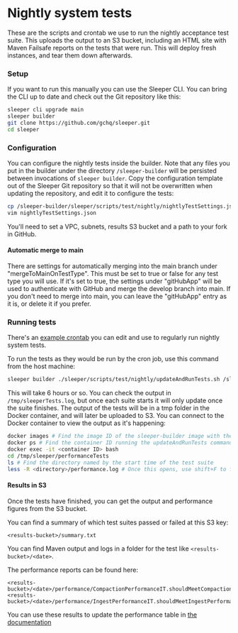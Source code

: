 Nightly system tests
====================

These are the scripts and crontab we use to run the nightly acceptance test suite. This uploads the output to an S3
bucket, including an HTML site with Maven Failsafe reports on the tests that were run. This will deploy fresh instances,
and tear them down afterwards.

### Setup

If you want to run this manually you can use the Sleeper CLI. You can bring the CLI up to date and check out the Git
repository like this:

```bash
sleeper cli upgrade main
sleeper builder
git clone https://github.com/gchq/sleeper.git
cd sleeper
```

### Configuration

You can configure the nightly tests inside the builder. Note that any files you put in the builder under the
directory `/sleeper-builder` will be persisted between invocations of `sleeper builder`. Copy the configuration template
out of the Sleeper Git repository so that it will not be overwritten when updating the repository, and edit it to
configure the tests:

```bash
cp /sleeper-builder/sleeper/scripts/test/nightly/nightlyTestSettings.json /sleeper-builder
vim nightlyTestSettings.json
```

You'll need to set a VPC, subnets, results S3 bucket and a path to your fork in GitHub.

#### Automatic merge to main

There are settings for automatically merging into the main branch under "mergeToMainOnTestType". This must be set to
true or false for any test type you will use. If it's set to true, the settings under "gitHubApp" will be used to
authenticate with GitHub and merge the develop branch into main. If you don't need to merge into main, you can leave the
"gitHubApp" entry as it is, or delete it if you prefer.

### Running tests

There's an [example crontab](crontab.example) you can edit and use to regularly run nightly system tests.

To run the tests as they would be run by the cron job, use this command from the host machine:

```bash
sleeper builder ./sleeper/scripts/test/nightly/updateAndRunTests.sh /sleeper-builder/nightlyTestSettings.json performance &> /tmp/sleeperTests.log
```

This will take 6 hours or so. You can check the output in `/tmp/sleeperTests.log`, but once each suite starts it will
only update once the suite finishes. The output of the tests will be in a tmp folder in the Docker container, and will
later be uploaded to S3. You can connect to the Docker container to view the output as it's happening:

```bash
docker images # Find the image ID of the sleeper-builder image with the 'current' tag
docker ps # Find the container ID running the updateAndRunTests command with that image
docker exec -it <container ID> bash
cd /tmp/sleeper/performanceTests
ls # Find the directory named by the start time of the test suite
less -R <directory>/performance.log # Once this opens, use shift+F to follow the output of the test
```

#### Results in S3

Once the tests have finished, you can get the output and performance figures from the S3 bucket.

You can find a summary of which test suites passed or failed at this S3 key:

```
<results-bucket>/summary.txt
```

You can find Maven output and logs in a folder for the test like `<results-bucket>/<date>`.

The performance reports can be found here:

```
<results-bucket>/<date>/performance/CompactionPerformanceIT.shouldMeetCompactionPerformanceStandards.report.log
<results-bucket>/<date>/performance/IngestPerformanceIT.shouldMeetIngestPerformanceStandardsAcrossManyPartitions.report.log
```

You can use these results to update the performance table
in [the documentation](../../../docs/13-system-tests.md#performance-benchmarks)
